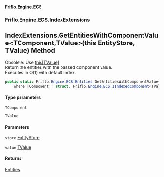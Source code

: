 #### [Friflo.Engine.ECS](index.md 'index')
### [Friflo.Engine.ECS](Friflo.Engine.ECS.md 'Friflo.Engine.ECS').[IndexExtensions](IndexExtensions.md 'Friflo.Engine.ECS.IndexExtensions')

## IndexExtensions.GetEntitiesWithComponentValue<TComponent,TValue>(this EntityStore, TValue) Method

Obsolete: Use [this[TValue]](ComponentIndex_TIndexedComponent,TValue_.this[TValue].md 'Friflo.Engine.ECS.ComponentIndex<TIndexedComponent,TValue>.this[TValue]')<br/>
Return the entities with the passed component value.<br/>
Executes in O(1) with default index.

```csharp
public static Friflo.Engine.ECS.Entities GetEntitiesWithComponentValue<TComponent,TValue>(this Friflo.Engine.ECS.EntityStore store, TValue value)
    where TComponent : struct, Friflo.Engine.ECS.IIndexedComponent<TValue>, System.ValueType, System.ValueType;
```
#### Type parameters

<a name='Friflo.Engine.ECS.IndexExtensions.GetEntitiesWithComponentValue_TComponent,TValue_(thisFriflo.Engine.ECS.EntityStore,TValue).TComponent'></a>

`TComponent`

<a name='Friflo.Engine.ECS.IndexExtensions.GetEntitiesWithComponentValue_TComponent,TValue_(thisFriflo.Engine.ECS.EntityStore,TValue).TValue'></a>

`TValue`
#### Parameters

<a name='Friflo.Engine.ECS.IndexExtensions.GetEntitiesWithComponentValue_TComponent,TValue_(thisFriflo.Engine.ECS.EntityStore,TValue).store'></a>

`store` [EntityStore](EntityStore.md 'Friflo.Engine.ECS.EntityStore')

<a name='Friflo.Engine.ECS.IndexExtensions.GetEntitiesWithComponentValue_TComponent,TValue_(thisFriflo.Engine.ECS.EntityStore,TValue).value'></a>

`value` [TValue](IndexExtensions.GetEntitiesWithComponentValue_TComponent,TValue_(thisEntityStore,TValue).md#Friflo.Engine.ECS.IndexExtensions.GetEntitiesWithComponentValue_TComponent,TValue_(thisFriflo.Engine.ECS.EntityStore,TValue).TValue 'Friflo.Engine.ECS.IndexExtensions.GetEntitiesWithComponentValue<TComponent,TValue>(this Friflo.Engine.ECS.EntityStore, TValue).TValue')

#### Returns
[Entities](Entities.md 'Friflo.Engine.ECS.Entities')